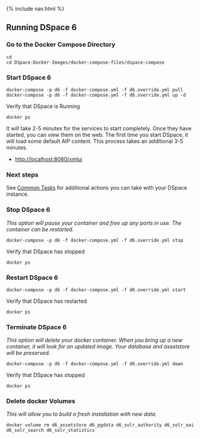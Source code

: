 {% include nav.html %}
## Running DSpace 6

### Go to the Docker Compose Directory
```shell
cd
cd DSpace-Docker-Images/docker-compose-files/dspace-compose
```

### Start DSpace 6

```shell
docker-compose -p d6 -f docker-compose.yml -f d6.override.yml pull
docker-compose -p d6 -f docker-compose.yml -f d6.override.yml up -d
```

Verify that DSpace is Running
```shell
docker ps
```

It will take 2-5 minutes for the services to start completely.  Once they have started, you can view them on the web.
The first time you start DSpace, it will load some default AIP content.  This process takes an additional 3-5 minutes.
- [http://localhost:8080/xmlui](http://localhost:8080/xmlui)

### Next steps

See [Common Tasks](run.CommonTasks.md) for additional actions you can take with your DSpace instance.

### Stop DSpace 6
_This option will pause your container and free up any ports in use.  The container can be restarted._

```shell
docker-compose -p d6 -f docker-compose.yml -f d6.override.yml stop
```

Verify that DSpace has stopped
```shell
docker ps
```

### Restart DSpace 6

```shell
docker-compose -p d6 -f docker-compose.yml -f d6.override.yml start
```

Verify that DSpace has restarted
```shell
docker ps
```

### Terminate DSpace 6
_This option will delete your docker container. When you bring up a new container, it will look for an updated image._
_Your database and assetstore will be preserved._

```shell
docker-compose -p d6 -f docker-compose.yml -f d6.override.yml down
```

Verify that DSpace has stopped
```shell
docker ps
```

### Delete docker Volumes
_This will allow you to build a fresh installation with new data._

```shell
docker volume rm d6_assetstore d6_pgdata d6_solr_authority d6_solr_oai d6_solr_search d6_solr_statistics
```
